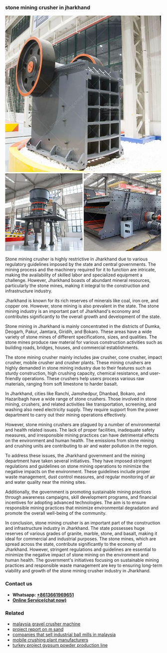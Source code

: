 <h3>stone mining crusher in jharkhand</h3><img src='1702950590.jpg' alt=''><p>Stone mining crusher is highly restrictive in Jharkhand due to various regulatory guidelines imposed by the state and central governments. The mining process and the machinery required for it to function are intricate, making the availability of skilled labor and specialized equipment a challenge. However, Jharkhand boasts of abundant mineral resources, particularly the stone mines, making it integral to the construction and infrastructure industry.</p><p>Jharkhand is known for its rich reserves of minerals like coal, iron ore, and copper ore. However, stone mining is also prevalent in the state. The stone mining industry is an important part of Jharkhand's economy and contributes significantly to the overall growth and development of the state.</p><p>Stone mining in Jharkhand is mainly concentrated in the districts of Dumka, Deogarh, Pakur, Jamtara, Giridih, and Bokaro. These areas have a wide variety of stone mines of different specifications, sizes, and qualities. The stone mines produce raw material for various construction activities such as building roads, bridges, houses, and commercial establishments.</p><p>The stone mining crusher mainly includes jaw crusher, cone crusher, impact crusher, mobile crusher and crusher plants. These mining crushers are highly demanded in stone mining industry due to their features such as sturdy construction, high crushing capacity, chemical resistance, and user-friendly operations. These crushers help users process various raw materials, ranging from soft limestone to harder basalt.</p><p>In Jharkhand, cities like Ranchi, Jamshedpur, Dhanbad, Bokaro, and Hazaribagh have a wide range of stone crushers. Those involved in stone mining, crushers, and related activities like transportation, screening, and washing also need electricity supply. They require support from the power department to carry out their mining operations effectively.</p><p>However, stone mining crushers are plagued by a number of environmental and health related issues. The lack of proper facilities, inadequate safety measures, and irresponsible mining practices can have detrimental effects on the environment and human health. The emissions from stone mining and crushing units are contributing to air and water pollution in the region.</p><p>To address these issues, the Jharkhand government and the mining department have taken several initiatives. They have imposed stringent regulations and guidelines on stone mining operations to minimize the negative impacts on the environment. These guidelines include proper waste management, dust control measures, and regular monitoring of air and water quality near the mining sites.</p><p>Additionally, the government is promoting sustainable mining practices through awareness campaigns, skill development programs, and financial incentives for adopting advanced technologies. The aim is to ensure responsible mining practices that minimize environmental degradation and promote the overall well-being of the community.</p><p>In conclusion, stone mining crusher is an important part of the construction and infrastructure industry in Jharkhand. The state possesses huge reserves of various grades of granite, marble, stone, and basalt, making it ideal for commercial and industrial purposes. The stone mines, which are spread across the state, contribute significantly to the economy of Jharkhand. However, stringent regulations and guidelines are essential to minimize the negative impact of stone mining on the environment and human health. The government's initiatives focusing on sustainable mining practices and responsible waste management are key to ensuring long-term viability and growth of the stone mining crusher industry in Jharkhand.</p><h3>Contact us</h3><ul><li><strong>Whatsapp:&nbsp;<a href="https://wa.me/8613661969651">+8613661969651</a></strong></li><li><a href="https://swt.shibang-china.com/?git&amp;zhl&amp;stone mining crusher in jharkhand"><strong>Online Service(chat now)</strong></a></li></ul><h3>Related</h3><ul><li><a href='malaysia gravel crusher machine.md'>malaysia gravel crusher machine</a></li><li><a href='project report on m sand.md'>project report on m sand</a></li><li><a href='companies that sell industrial ball mills in malaysia.md'>companies that sell industrial ball mills in malaysia</a></li><li><a href='mobile crushing plant manufacturers.md'>mobile crushing plant manufacturers</a></li><li><a href='turkey project gypsum powder production line.md'>turkey project gypsum powder production line</a></li></ul>